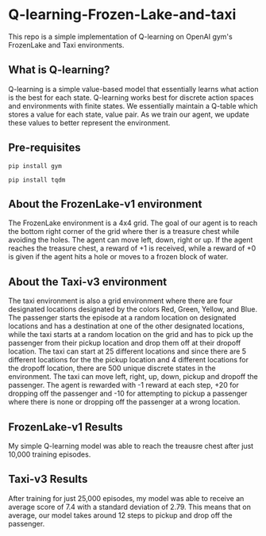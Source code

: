 # Q-learning-Frozen-Lake-and-taxi

This repo is a simple implementation of Q-learning on OpenAI gym's FrozenLake and Taxi environments. 

## What is Q-learning? 
Q-learning is a simple value-based model that essentially learns what action is the best for each state. Q-learning works best for discrete action spaces and environments with finite states. We essentially maintain a Q-table which stores a value for each state, value pair. As we train our agent, we update these values to better represent the environment.

## Pre-requisites
```
pip install gym
```

```
pip install tqdm
```

## About the FrozenLake-v1 environment
The FrozenLake environment is a 4x4 grid. The goal of our agent is to reach the bottom right corner of the grid where ther is a treasure chest while avoiding the holes. The agent can move left, down, right or up. If the agent reaches the treasure chest, a reward of +1 is received, while a reward of +0 is given if the agent hits a hole or moves to a frozen block of water. 

## About the Taxi-v3 environment
The taxi environment is also a grid environment where there are four designated locations designated by the colors Red, Green, Yellow, and Blue. The passenger starts the episode at a random location on designated locations and has a destination at one of the other designated locations, while the taxi starts at a random location on the grid and has to pick up the passenger from their pickup location and drop them off at their dropoff location. The taxi can start at 25 different locations and since there are 5 different locations for the the pickup location and 4 different locations for the dropoff location, there are 500 unique discrete states in the environment. The taxi can move left, right, up, down, pickup and dropoff the passenger. The agent is rewarded with -1 reward at each step, +20 for dropping off the passenger and -10 for attempting to pickup a passenger where there is none or dropping off the passenger at a wrong location. 

## FrozenLake-v1 Results 
My simple Q-learning model was able to reach the treausre chest after just 10,000 training episodes. 

## Taxi-v3 Results
After training for just 25,000 episodes, my model was able to receive an average score of 7.4 with a standard deviation of 2.79. This means that on average, our model takes around 12 steps to pickup and drop off the passenger. 
